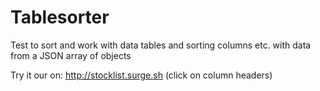 # Tablesorter
Test to sort and work with data tables and sorting columns etc. with data from a JSON array of objects

Try it our on: http://stocklist.surge.sh (click on column headers)
